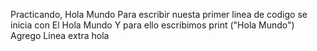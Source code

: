 Practicando, Hola Mundo
Para escribir nuesta  primer linea de codigo se inicia con El Hola Mundo
Y para ello escribimos print ("Hola Mundo")
Agrego Linea extra
hola